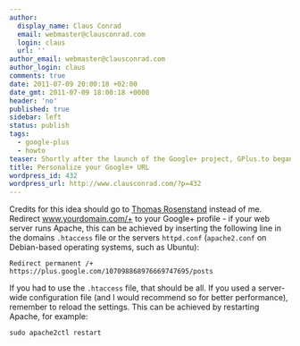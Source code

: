 ```yaml
---
author:
  display_name: Claus Conrad
  email: webmaster@clausconrad.com
  login: claus
  url: ''
author_email: webmaster@clausconrad.com
author_login: claus
comments: true
date: 2011-07-09 20:00:18 +02:00
date_gmt: 2011-07-09 18:00:18 +0000
header: 'no'
published: true
sidebar: left
status: publish
tags:
  - google-plus
  - howto
teaser: Shortly after the launch of the Google+ project, GPlus.to began to offer personal URLs to Google+ profiles. If you have your own domain, here's a way to an even more personalized Google+ profile URL.
title: Personalize your Google+ URL
wordpress_id: 432
wordpress_url: http://www.clausconrad.com/?p=432
---
```

Credits for this idea should go to [Thomas Rosenstand](https://www.concept-i.dk/) instead of me. Redirect www.yourdomain.com/+ to your Google+ profile - if your web server runs Apache, this can be achieved by inserting the following line in the domains `.htaccess` file or the servers `httpd.conf` (`apache2.conf` on Debian-based operating systems, such as Ubuntu):

`Redirect permanent /+ https://plus.google.com/107098868976669747695/posts`

If you had to use the `.htaccess` file, that should be all. If you used a server-wide configuration file (and I would recommend so for better performance), remember to reload the settings. This can be achieved by restarting Apache, for example:

`sudo apache2ctl restart`
